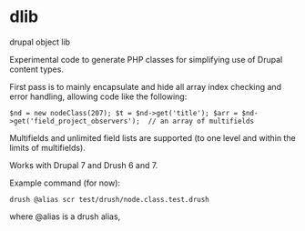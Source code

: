 # dlib
drupal object lib

Experimental code to generate PHP classes for simplifying use of Drupal content types.

First pass is to mainly encapsulate and hide all array index checking and error handling, allowing code like the following:

`
$nd = new nodeClass(207);
$t = $nd->get('title');
$arr = $nd->get('field_project_observers');  // an array of multifields
`

Multifields and unlimited field lists are supported (to one level and within the limits of multifields).

Works with Drupal 7 and Drush 6 and 7.

Example command (for now):  

`drush @alias scr test/drush/node.class.test.drush`

where @alias is a drush alias,
